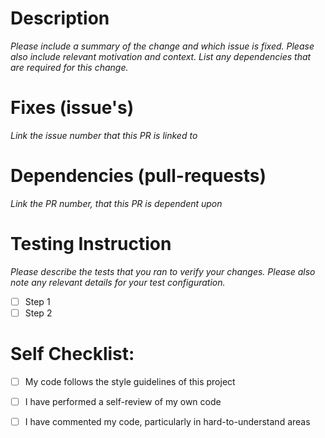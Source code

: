 # Description
*Please include a summary of the change and which issue is fixed. Please also include relevant motivation and context. List any dependencies that are required for this change.*

# Fixes (issue's)
*Link the issue number that this PR is linked to*

# Dependencies (pull-requests)
*Link the PR number, that this PR is dependent upon*

# Testing Instruction
*Please describe the tests that you ran to verify your changes. Please also note any relevant details for your test configuration.*

- [ ] Step 1 
- [ ] Step 2

# Self Checklist:

- [ ] My code follows the style guidelines of this project
- [ ] I have performed a self-review of my own code
- [ ] I have commented my code, particularly in hard-to-understand areas

